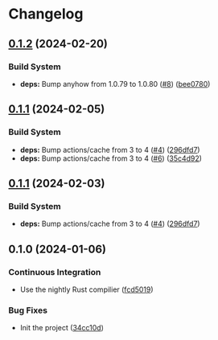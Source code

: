 # Changelog

## [0.1.2](https://github.com/dandxy89/pearson-correlation-rs/compare/v0.1.1...v0.1.2) (2024-02-20)


### Build System

* **deps:** Bump anyhow from 1.0.79 to 1.0.80 ([#8](https://github.com/dandxy89/pearson-correlation-rs/issues/8)) ([bee0780](https://github.com/dandxy89/pearson-correlation-rs/commit/bee0780cd42f05a1f5efa4b12be1712097198839))

## [0.1.1](https://github.com/dandxy89/pearson-correlation-rs/compare/v0.1.0...v0.1.1) (2024-02-05)


### Build System

* **deps:** Bump actions/cache from 3 to 4 ([#4](https://github.com/dandxy89/pearson-correlation-rs/issues/4)) ([296dfd7](https://github.com/dandxy89/pearson-correlation-rs/commit/296dfd7d440f058606ac7896c7c65733b094e119))
* **deps:** Bump actions/cache from 3 to 4 ([#6](https://github.com/dandxy89/pearson-correlation-rs/issues/6)) ([35c4d92](https://github.com/dandxy89/pearson-correlation-rs/commit/35c4d92c8f6454a95d874bcfd02406e19be3a28e))

## [0.1.1](https://github.com/dandxy89/pearson-correlation-rs/compare/v0.1.0...v0.1.1) (2024-02-03)


### Build System

* **deps:** Bump actions/cache from 3 to 4 ([#4](https://github.com/dandxy89/pearson-correlation-rs/issues/4)) ([296dfd7](https://github.com/dandxy89/pearson-correlation-rs/commit/296dfd7d440f058606ac7896c7c65733b094e119))

## 0.1.0 (2024-01-06)


### Continuous Integration

* Use the nightly Rust compilier ([fcd5019](https://github.com/dandxy89/pearson-correlation-rs/commit/fcd5019ad7c8c1de026983a8bf8a4d46d94bca4b))


### Bug Fixes

* Init the project ([34cc10d](https://github.com/dandxy89/pearson-correlation-rs/commit/34cc10d2e38af52e31a050e826d9775592c318e8))
